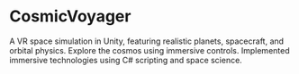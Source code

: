 # CosmicVoyager
A VR space simulation in Unity, featuring realistic planets, spacecraft, and orbital physics. Explore the cosmos using immersive controls.
Implemented immersive technologies using C# scripting and space science.
